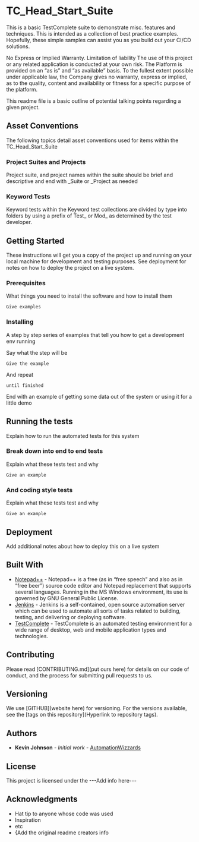 # TC_Head_Start_Suite

This is a basic TestComplete suite to demonstrate misc. features and techniques.
This is intended as a collection of best practice examples. 
Hopefully, these simple samples can assist you as you build out your CI/CD solutions.

No Express or Implied Warranty. Limitation of liability 
The use of this project or any related application is conducted at your own risk. 
The Platform is provided on an “as is” and “as available” basis. 
To the fullest extent possible under applicable law, the Company gives no warranty, express or implied, as to the quality, content and availability or fitness for a specific purpose of the platform.

This readme file is a basic outline of potential talking points regarding a given project.

## Asset Conventions

The following topics detail asset conventions used for items within the TC_Head_Start_Suite

### Project Suites and Projects

Project suite, and project names within the suite should be brief and descriptive and end with _Suite or _Project as needed

### Keyword Tests

Keyword tests within the Keyword test collections are divided by type into folders by using a prefix of Test_ or Mod_ as determined by the test developer.

## Getting Started

These instructions will get you a copy of the project up and running on your local machine for development and testing purposes. See deployment for notes on how to deploy the project on a live system.


### Prerequisites

What things you need to install the software and how to install them

```
Give examples
```

### Installing

A step by step series of examples that tell you how to get a development env running

Say what the step will be

```
Give the example
```

And repeat

```
until finished
```

End with an example of getting some data out of the system or using it for a little demo

## Running the tests

Explain how to run the automated tests for this system

### Break down into end to end tests

Explain what these tests test and why

```
Give an example
```

### And coding style tests

Explain what these tests test and why

```
Give an example
```

## Deployment

Add additional notes about how to deploy this on a live system

## Built With

* [Notepad++](https://notepad-plus-plus.org/) - Notepad++ is a free (as in “free speech” and also as in “free beer”) source code editor and Notepad replacement that supports several languages. Running in the MS Windows environment, its use is governed by GNU General Public License.
* [Jenkins](https://www.jenkins.io/doc/) - Jenkins is a self-contained, open source automation server which can be used to automate all sorts of tasks related to building, testing, and delivering or deploying software.
* [TestComplete](https://support.smartbear.com/testcomplete/docs/) - TestComplete is an automated testing environment for a wide range of desktop, web and mobile application types and technologies.

## Contributing

Please read [CONTRIBUTING.md](put ours here) for details on our code of conduct, and the process for submitting pull requests to us.


## Versioning
We use [GITHUB](website here) for versioning. For the versions available, see the [tags on this repository](Hyperlink to repository tags). 

## Authors

* **Kevin Johnson** - *Initial work* - [AutomationWizzards](http://automationwizzards.com/)

## License
This project is licensed under the ---Add info here---

## Acknowledgments

* Hat tip to anyone whose code was used
* Inspiration
* etc
* {Add the original readme creators info

